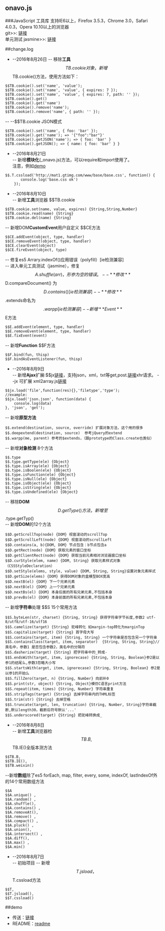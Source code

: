 ## onavo.js
###JavaScript 工具库
支持IE6以上，Firefox 3.5.3，Chrome 3.0，Safari 4.0.3，Opera 10.10以上的浏览器  
git>>: [链接](https://github.com/jiayi2/onavo)  
单元测试 jasmine>>: [链接](https://github.com/3JTeam/onavojs/tree/test)   

##change.log
- --2016年8月26日
-- 移除**工具** $$TB.cookie对象，新增$$TB.cookie()方法，使用方法如下：  
```
$$TB.cookie().set('name', 'value');
$$TB.cookie().set('name', 'value', { expires: 7 });
$$TB.cookie().set('name', 'value', { expires: 7, path: '' });
$$TB.cookie().get()
$$TB.cookie().get('name')
$$TB.cookie().remove('name');
$$TB.cookie().remove('name', { path: '' });
```
-- --$$TB.cookie JSON模式  
```
$$TB.cookie().set('name', { foo: 'bar' });
$$TB.cookie().get('name'); => '{"foo":"bar"}'
$$TB.cookie().getJSON('name'); => { foo: 'bar' }
$$TB.cookie().getJSON(); => { name: { foo: 'bar' } }
```
- --2016年8月21日  
-- 新增**模块化**(_onavo.js)方法，可以require和import使用了。  
注意，例如[demo](http://115.29.139.162:10086/onavo/index2.html)  

```
$$.T.cssload('http://mat1.gtimg.com/www/base/base.css', function() {
       console.log('base.css ok')
    });
```
- --2016年8月10日  
-- 新增**工具**浏览器 $$TB.cookie  
```
$$TB.cookie.set(name, value, expires) {String,String,Number}
$$TB.cookie.read(name) {String}
$$TB.cookie.del(name) {String}
```
-- 新增DOM**CustomEvent**用户自定义 $$CE方法  
```
$$CE.addEvent(object, type, handler)
$$CE.removeEvent(object, type, handler)
$$CE.clearEvent(object)
$$CE.fireEvent(object, type)
```

-- 修复es5 Arrary.indexOf()应用错误（polyfill）[ie检测兼容]  
-- 进入单元工具测试（jasmine），修复$$A.shuffle(arr)，形参为空的错误。  
-- **修改**$$D.compareDocument() 为 $$D.contains() [ie检测兼容]  
-- **修改**$$.extends命名为$$.warpp [ie检测兼容]  
-- 新增**Event** $$E方法  
```
$$E.addEvent(element, type, handler)
$$E.removeEvent(element, type, handler)
$$E.fixEvent(event)
```
-- 新增**Function** $$F方法
```
$$F.bind(fun, thisp)
$$F.bindAsEventListener(fun, thisp)
```


- --2016年8月9日  
-- 新增**Ajax**扩展:$$jx[链接](http://115.29.139.162:10086/ceshi/jx/index.html)，支持json，xml，txt等get,post.[链接](http://115.29.139.162:10086/onavo/index.html)xhr请求。
--jx 可扩展 xml2array.js[链接](http://115.29.139.162:10086/ceshi/xmlArray/html.html)
```
$$jx.load('file',function(res){},'filetype','type');
//example:
$$jx.load('json.json', function(data) {
    console.log(data)
}, 'json', 'get');
```
-- 新增**原型方法**
```
$$.extend(destination, source, override) 扩展对象方法，这个用的很多
$$.deepextend(destination, source)  参考jQuery的extend
$$.warpp(me, parent) 参考的$extends，（跟prototype的Class.create也类似）
```
-- 新增**对象检测** 8个方法
```
$$.type
$$.type.getType(ele) {Object}
$$.type.isArray(ele) {Object}
$$.type.isBoolen(ele) {Object}
$$.type.isFunction(ele) {Object}
$$.type.isNull(ele) {Object}
$$.type.isObject(ele) {Object}
$$.type.isString(ele) {Object}
$$.type.isUndefined(ele) {Object}
```
-- 移除**DOM**$$D.getType()方法，新增至$$.type.getTyp()  
-- 新增**DOM**的12个方法  
```
$$D.getScrollTop(node) {DOM} 视窗滚动的scrollTop
$$D.getScrollLeft(node) {DOM} 视窗滚动的scrollLeft
$$D.contains(a, b){DOM, DOM} 节点包含：b节点包含a
$$D.getRect(node) {DOM} 获取元素的窗口坐标
$$D.getClientRect(node) {DOM} 获取当前元素相对浏览器窗口坐标
$$D.curStyle(elem, name) {DOM, String} 获取元素样式对象 （CSSStyleDeclaration）
$$D.setStyle(elems, style, value) {DOM, String, String}设置对象元素样式
$$D.getSize(elems) {DOM} 获得DOM对象的盒模型BOX宽高 
$$D.nextB(el) {DOM} 下一个兄弟元素
$$D.nextB(el) {DOM} 上一个兄弟元素
$$D.nextBs(el) {DOM} 本身后面的所有兄弟元素,不包括本身
$$D.prevBs(el) {DOM} 本身前面的所有兄弟元素,不包括本身
```
-- 新增**字符串**处理 $$S 15个常用方法
```
$$S.byteLen(str, charset) {String, String} 获得字符串字节长度,参数2 utf-8/utf8/utf-16/utf16
$$S.camelize(target) {String} 驼峰转化 如margin-top转化为marginTop
$$S.capitalize(target) {String} 首字母大写 
$$S.contains(target, item) {String, String} 一个字符串是否包含另一个字符串
$$S.containsClass(target, item, separator)  {String, String, String}// 类名中，参数1 是否包含参数2，类名中的分隔符
$$S.dasherize(target) {String} 把字符串中的_转成-
$$S.endsWith(target, item, ignorecase) {String, String, Boolean}参2是以参1的结尾么,参数3忽略大小写
$$S.startsWith(arget, item, ignorecase) {String, String, Boolean} 参2是以参1的开始么
$$S.fillZero(target, n) {String, Number} 向前补0
$$S.print(str, object) {String, Object}模仿C语言print方法
$$S.repeat(item, times) {String, Number} 字符串重复
$$S.stripTags(target) {String} 去掉字符串内的THML标签
$$S.trim(str) {String} 去掉空格
$$S.truncate(target, len, truncation) {String, Number, String}字符串截断,默认length30，截断后符号默认'...'
$$S.underscored(target) {String} 把驼峰转换成_
```


- --2016年8月8日  
-- 新增**工具**浏览器检 $$TB.B , $$TB.IE()全版本测方法
```
$$TB.B,
$$TB.IE(),
$$TB.weixin()
```
--新增**数组**除了es5 forEach, map, filter, every, some, indexOf, lastIndexOf外的14个常用数组方法
``` 
$$A
$$A.unique() ,
$$A.random() ,
$$A.shuffle(),
$$A.contains() ,
$$A.removeAt(), 
$$A.remove() ,
$$A.compact() ,
$$A.pluck() ,
$$A.union(), 
$$A.intersect() ,
$$A.diff(),
$$A.max() ,
$$A.min()
```

- --2016年8月7日  
-- 初始项目
-- 新增$$T.jsload，$$T.cssload方法
```
$$T,
$$T.jsload(),
$$T.cssload()
```

##demo
- 传送：[链接](http://115.29.139.162:10086/onavo/index.html)
- README：[readme](http://115.29.139.162:10086/onavo/README.html)